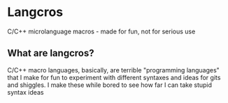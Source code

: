 # Langcros
C/C++ microlanguage macros - made for fun, not for serious use

## What are langcros?
C/C++ macro languages, basically, are terrible "programming languages" that I make for fun to experiment with different syntaxes and ideas for gits and shiggles. I make these while bored to see how far I can take stupid syntax ideas
